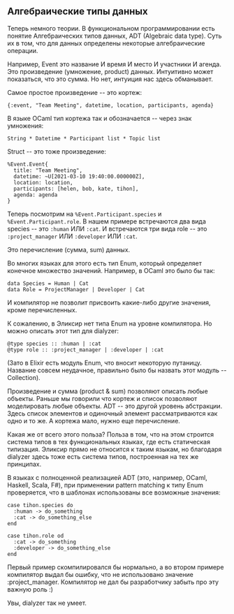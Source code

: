 ## Алгебраические типы данных

Теперь немного теории. В функциональном программировании есть понятие Алгебраических типов данных, ADT (Algebraic data type).
Суть их в том, что для данных определены некоторые алгебраические операции.

Например, Event это название И время И место И участники И агенда. Это произведение (умножение, product) данных. Интуитивно может показаться, что это сумма. Но нет, интуиция нас здесь обманывает.

Самое простое произведение -- это кортеж:
```
{:event, "Team Meeting", datetime, location, participants, agenda}
```

В языке OCaml тип кортежа так и обозначается -- через знак умножения:
```
String * Datetime * Participant list * Topic list
```

Struct -- это тоже произведение:
```
%Event.Event{
  title: "Team Meeting",
  datetime: ~U[2021-03-10 19:40:00.000000Z],
  location: location,
  participants: [helen, bob, kate, tihon],
  agenda: agenda
}
```

Теперь посмотрим на `%Event.Participant.species` и `%Event.Participant.role`.
В нашем примере встречаются два вида species -- это `:human` ИЛИ `:cat`.
И встречаются три вида role -- это `:project_manager` ИЛИ `:developer` ИЛИ `:cat`.

Это перечисление (сумма, sum) данных.

Во многих языках для этого есть тип Enum, который определяет конечное множество значений.
Например, в OCaml это было бы так:
```
data Species = Human | Cat
data Role = ProjectManager | Developer | Cat
```
И компилятор не позволит присвоить какие-либо другие значения, кроме перечисленных.

К сожалению, в Эликсир нет типа Enum на уровне компилятора. Но можно описать этот тип для dialyzer:
```
@type species :: :human | :cat
@type role :: :project_manager | :developer | :cat
```
(Зато в Elixir есть модуль Enum, что вносит некоторую путаницу. Название совсем неудачное, правильно было бы назвать этот модуль -- Collection).

Произведение и сумма (product & sum) позволяют описать любые объекты. Раньше мы говорили что кортеж и список позволяют моделировать любые объекты. ADT -- это другой уровень абстракции. Здесь список элементов и одиночный элемент рассматриваются как одно и то же. А кортежа мало, нужно еще перечисление.

Какая же от всего этого польза? Польза в том, что на этом строится система типов в тех функциональных языках, где есть статическая типизация. Эликсир прямо не относится к таким языкам, но благодаря dialyzer здесь тоже есть система типов, построенная на тех же принципах.

В языках с полноценной реализацией ADT (это, например, OCaml, Haskell, Scala, F#), при применении pattern matching к типу Enum проверяется, что в шаблонах использованы все возможные значения:
```
case tihon.species do
  :human -> do_something
  :cat -> do_something_else
end

case tihon.role od
  :cat -> do_something
  :developer -> do_something_else
end
```
Первый пример скомпилировался бы нормально, а во втором примере компилятор выдал бы ошибку, что не использовано значение :project_manager. Компилятор не дал бы разработчику забыть про эту важную роль :)

Увы, dialyzer так не умеет.
